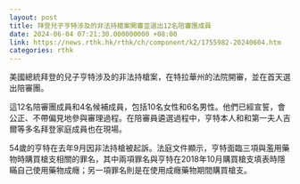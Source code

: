 ```yaml
---
layout: post
title: 拜登兒子亨特涉及的非法持槍案開審並選出12名陪審團成員
date: 2024-06-04 07:21:30.000000000 +08:00
link: https://news.rthk.hk/rthk/ch/component/k2/1755982-20240604.htm
categories: rthk
---
```


美國總統拜登的兒子亨特涉及的非法持槍案，在特拉華州的法院開審，並在首天選出陪審團。

這12名陪審團成員和4名候補成員，包括10名女性和6名男性。他們已經宣誓，會公正、不帶偏見地參與審理過程。在陪審員遴選過程中，亨特本人和和第一夫人吉爾等多名拜登家庭成員也在現場。

54歲的亨特在去年9月因非法持槍被起訴。法庭文件顯示，亨特面臨三項與濫用藥物時購買槍支相關的罪名，其中兩項罪名與亨特在2018年10月購買槍支填表時隱瞞自己使用藥物成癮；另一項罪名則是在使用成癮藥物期間購買槍支。
